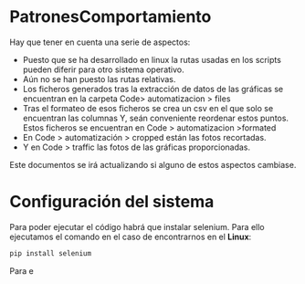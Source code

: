 # PatronesComportamiento
Hay que tener en cuenta una serie de aspectos:
* Puesto que se ha desarrollado en linux la rutas usadas en los scripts pueden diferir para otro sistema operativo.
* Aún no se han puesto las rutas relativas.
* Los ficheros generados tras la extracción de datos de las gráficas se encuentran en la carpeta Code> automatizacion > files
* Tras el formateo de esos ficheros se crea un csv en el que solo se encuentran las columnas Y, seán conveniente reordenar estos puntos. Estos ficheros se encuentran en Code > automatizacion >formated
* En Code > automatización > cropped están las fotos recortadas.
* Y en Code > traffic las fotos de las gráficas proporcionadas.

Este documentos se irá actualizando si alguno de estos aspectos cambiase.

# Configuración del sistema
Para poder ejecutar el código habrá que instalar selenium. Para ello ejecutamos el comando en el caso de encontrarnos en el **Linux**:
```sh
pip install selenium 

```
Para e

